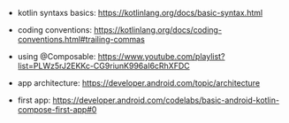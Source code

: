 - kotlin syntaxs basics:	  https://kotlinlang.org/docs/basic-syntax.html

- coding conventions:	      https://kotlinlang.org/docs/coding-conventions.html#trailing-commas
- using @Composable:	      https://www.youtube.com/playlist?list=PLWz5rJ2EKKc-CG9riunK996aI6cRhXFDC
- app architecture:	        https://developer.android.com/topic/architecture

- first app:		            https://developer.android.com/codelabs/basic-android-kotlin-compose-first-app#0
